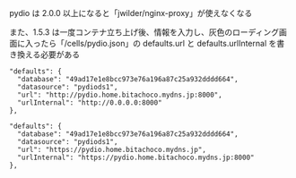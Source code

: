 pydio は 2.0.0 以上になると「jwilder/nginx-proxy」が使えなくなる

また、1.5.3 は一度コンテナ立ち上げ後、情報を入力し、灰色のローディング画面に入ったら「/cells/pydio.json」の defaults.url と defaults.urlInternal を書き換える必要がある

```
"defaults": {
  "database": "49ad17e1e8bcc973e76a196a87c25a932dddd664",
  "datasource": "pydiods1",
  "url": "http://pydio.home.bitachoco.mydns.jp:8000",
  "urlInternal": "http://0.0.0.0:8000"
},
```

```
"defaults": {
  "database": "49ad17e1e8bcc973e76a196a87c25a932dddd664",
  "datasource": "pydiods1",
  "url": "https://pydio.home.bitachoco.mydns.jp",
  "urlInternal": "https://pydio.home.bitachoco.mydns.jp:8000"
},
```